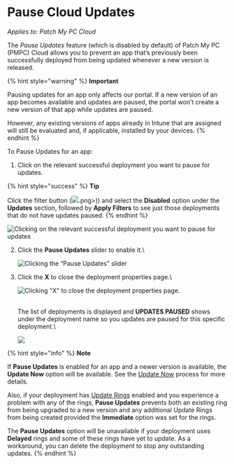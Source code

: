 # Pause Cloud Updates

_Applies to: Patch My PC Cloud_

The _Pause Updates_ feature (which is disabled by default) of Patch My PC (PMPC) Cloud allows you to prevent an app that’s previously been successfully deployed from being updated whenever a new version is released.

{% hint style="warning" %}
**Important**

Pausing updates for an app only affects our portal. If a new version of an app becomes available and updates are paused, the portal won’t create a new version of that app while updates are paused.

However, any existing versions of apps already in Intune that are assigned will still be evaluated and, if applicable, installed by your devices.
{% endhint %}

To Pause Updates for an app:

1. Click on the relevant successful deployment you want to pause for updates.

{% hint style="success" %}
**Tip**

Click the filter button (![](../../../_images/image%20%282513).png>)) and select the **Disabled** option under the **Updates** section, followed by **Apply Filters** to see just those deployments that do not have updates paused.&#x20;
{% endhint %}

![Clicking on the relevant successful deployment you want to pause for updates](../../../_images/image%20%281788%29.png%20"Clicking%20on%20the%20relevant%20successful%20deployment%20you%20want%20to%20pause%20for%20updates")

2.  Click the **Pause Updates** slider to enable it.\


    ![Clicking the “Pause Updates” slider](../../../_images/image%20%281997%29.png%20"Clicking%20the%20\"Pause%20Updates\"%20slider")


3.  Click the **X** to close the deployment properties page.\


    ![Clicking &#x22;X&#x22; to close the deployment properties page.](../../../_images/image%20%281998%29.png%20"Clicking%20&#x22;X&#x22;%20to%20close%20the%20deployment%20properties%20page.")

    \
    The list of deployments is displayed and **UPDATES PAUSED** shows under the deployment name so you updates are paused for this specific deployment.\


    ![](../../../_images/image%20%281999%29.png%20"")

{% hint style="info" %}
**Note**

If **Pause Updates** is enabled for an app and a newer version is available, the **Update Now** option will be available. See the [Update Now](sync-now-cloud-feature.md) process for more details.

Also, if your deployment has [Update Rings](../cloud-update-rings/) enabled and you experience a problem with any of the rings, **Pause Updates** prevents both an existing ring from being upgraded to a new version and any additional Update Rings from being created provided the **Immediate** option was set for the rings.

The **Pause Updates** option will be unavailable if your deployment uses **Delayed** rings and some of these rings have yet to update. As a workaround, you can delete the deployment to stop any outstanding updates.
{% endhint %}
